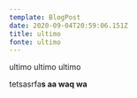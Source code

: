 ```yaml
---
template: BlogPost
date: 2020-09-04T20:59:06.151Z
title: ultimo
fonte: ultimo
---
```

ultimo
ultimo
ultimo



tetsasrfa**s aa waq wa**
